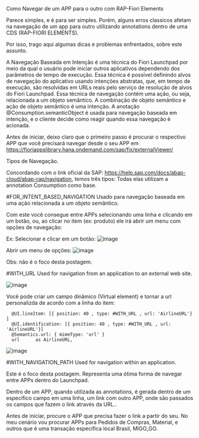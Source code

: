 Como Navegar de um APP para o outro com RAP-Fiori Elements

Parece simples, e é para ser simples. Porém, alguns erros classicos afetam na navegação de um app para outro utilizando annotations dentro de uma CDS (RAP-FIORI ELEMENTS).

Por isso, trago aqui algumas dicas e problemas enfrentados, sobre este assunto.

A Navegação Baseada em Intenção é uma técnica do Fiori Launchpad por meio da qual o usuário pode iniciar outros aplicativos dependendo dos parâmetros de tempo de execução. Essa técnica é possível definindo alvos de navegação do aplicativo usando intenções abstratas, que, em tempo de execução, são resolvidas em URLs reais pelo serviço de resolução de alvos do Fiori Launchpad. Essa técnica de navegação contém uma ação, ou seja, relacionada a um objeto semântico. A combinação de objeto semântico e ação de objeto semântico é uma intenção. A anotação @Consumption.semanticObject é usada para navegação baseada em intenção, e o cliente decide como reagir quando essa navegação é acionada.

Antes de iniciar, deixo claro que o primeiro passo é procurar o respectivo APP que você precisará navegar desde o seu APP em https://fioriappslibrary.hana.ondemand.com/sap/fix/externalViewer/

Tipos de Navegação.

Concordando com o link oficial da SAP: https://help.sap.com/docs/abap-cloud/abap-rap/navigation, temos três tipos:
Todas elas utilizam a annotation Consumption como base.

#FOR_INTENT_BASED_NAVIGATION
Usado para navegação baseada em uma ação relacionada a um objeto semântico.

Com este você consegue entre APPs selecionando uma linha e clicando em um botão, ou, ao clicar no item (ex: produto) ele irá abrir um menu com opções de navegação:

Ex: Selecionar e clicar em um botão:
![image](https://github.com/user-attachments/assets/85de21b4-28ce-4966-9a40-a24a6d35204c)

Abrir um menu de opções:
![image](https://github.com/user-attachments/assets/2944b569-54e6-41db-b94d-15a7f66ab0af)

Obs: não é o foco desta postagem.

#WITH_URL
Used for navigation from an application to an external web site.

![image](https://github.com/user-attachments/assets/63d29e07-ce4d-45b2-846f-a2d232e37d18)

Você pode criar um campo dinâmico (Virtual element) e tornar a url personalizda de acordo com a linha do item:

      @UI.lineItem: [{ position: 40 , type: #WITH_URL , url: 'AirlineURL'} ]
      @UI.identification: [{ position: 40 , type: #WITH_URL , url: 'AirlineURL'}]
      @Semantics.url: { mimeType: 'url' }
      url      as AirlineURL,

![image](https://github.com/user-attachments/assets/c0b08d4c-3462-4a42-bab0-dc9034ef26e9)

#WITH_NAVIGATION_PATH
Used for navigation within an application.

Este é o foco desta postagem. Representa uma ótima forma de navegar entre APPs dentro do Launchpad.

Dentro de um APP, quando utilizada as annotations, é gerada dentro de um específico campo em uma linha, um link com outro APP, onde são passados os campos que fazem o link através da URL..

Antes de iniciar, procure o APP que precisa fazer o link a partir do seu. No meu cenário vou procurar APPs para Pedidos de Compras, Material, e outros que é uma transação específica local Brasil, MIGO_GO.

